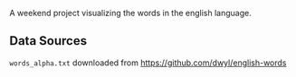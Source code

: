 A weekend project visualizing the words in the english language.

## Data Sources
`words_alpha.txt` downloaded from https://github.com/dwyl/english-words
